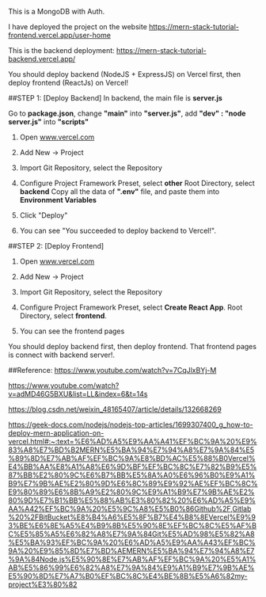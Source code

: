 This is a MongoDB with Auth.

I have deployed the project on the website
https://mern-stack-tutorial-frontend.vercel.app/user-home

This is the backend deployment:
https://mern-stack-tutorial-backend.vercel.app/

You should deploy backend (NodeJS + ExpressJS) on Vercel first,
then deploy frontend (ReactJs) on Vercel!


##STEP 1: [Deploy Backend]
In backend, the main file is **server.js**

Go to **package.json**,   change **"main"** into **"server.js"**,
  add  **"dev" : "node server.js"** into **"scripts"**

1) Open www.vercel.com

2) Add New -> Project

3) Import Git Repository, select the Repository

4) Configure Project
Framework Preset, select **other**
Root Directory, select **backend**
Copy all the data of **".env"** file, and paste them into **Environment Variables**

5) Click "Deploy"

6) You can see "You succeeded to deploy backend to Vercel!".


##STEP 2: [Deploy Frontend]
1) Open www.vercel.com

2) Add New -> Project

3) Import Git Repository, select the Repository

4) Configure Project
Framework Preset, select **Create React App**.
Root Directory, select **frontend**.

5) You can see the frontend pages


You should deploy backend first, then deploy frontend.
That frontend pages is connect with backend server!.

##Reference:
https://www.youtube.com/watch?v=7CqJlxBYj-M

https://www.youtube.com/watch?v=adMD46G5BXU&list=LL&index=6&t=14s

https://blog.csdn.net/weixin_48165407/article/details/132668269

https://geek-docs.com/nodejs/nodejs-top-articles/1699307400_g_how-to-deploy-mern-application-on-vercel.html#:~:text=%E6%AD%A5%E9%AA%A41%EF%BC%9A%20%E9%83%A8%E7%BD%B2MERN%E5%BA%94%E7%94%A8%E7%9A%84%E5%89%8D%E7%AB%AF%EF%BC%9A%E8%BD%AC%E5%88%B0Vercel%E4%BB%AA%E8%A1%A8%E6%9D%BF%EF%BC%8C%E7%82%B9%E5%87%BB%E2%80%9C%E6%B7%BB%E5%8A%A0%E6%96%B0%E9%A1%B9%E7%9B%AE%E2%80%9D%E6%8C%89%E9%92%AE%EF%BC%8C%E9%80%89%E6%8B%A9%E2%80%9C%E9%A1%B9%E7%9B%AE%E2%80%9D%E7%B1%BB%E5%88%AB%E3%80%82%20%E6%AD%A5%E9%AA%A42%EF%BC%9A%20%E5%9C%A8%E5%B0%86Github%2F,Gitlab%20%2FBitBucket%E8%B4%A6%E5%8F%B7%E4%B8%8EVercel%E9%93%BE%E6%8E%A5%E4%B9%8B%E5%90%8E%EF%BC%8C%E5%AF%BC%E5%85%A5%E6%82%A8%E7%9A%84Git%E5%AD%98%E5%82%A8%E5%BA%93%EF%BC%9A%20%E6%AD%A5%E9%AA%A43%EF%BC%9A%20%E9%85%8D%E7%BD%AEMERN%E5%BA%94%E7%94%A8%E7%9A%84Node.js%E5%90%8E%E7%AB%AF%EF%BC%9A%20%E5%A1%AB%E5%86%99%E6%82%A8%E7%9A%84%E9%A1%B9%E7%9B%AE%E5%90%8D%E7%A7%B0%EF%BC%8C%E4%BE%8B%E5%A6%82my-project%E3%80%82